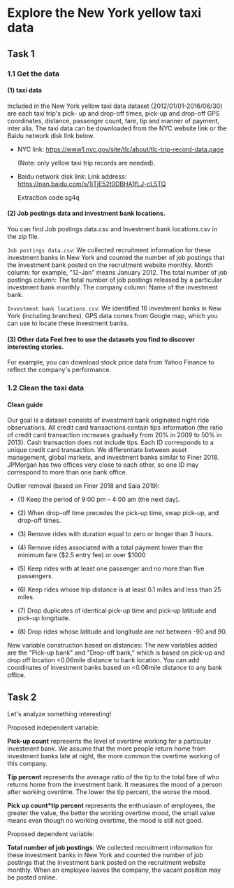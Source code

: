# Explore the New York yellow taxi data 

## Task 1 

### 1.1 Get the data 

#### (1) taxi data 

Included in the New York yellow taxi data dataset (2012/01/01-2016/06/30) are each taxi trip's pick- up and drop-off times, pick-up and drop-off GPS coordinates, distance, passenger count, fare, tip and manner of payment, inter alia. The taxi data can be downloaded from the NYC website link or the Baidu network disk link below.

* NYC link: https://www1.nyc.gov/site/tlc/about/tlc-trip-record-data.page 

  (Note: only yellow taxi trip records are needed). 

* Baidu network disk link: Link address: https://pan.baidu.com/s/1iTjE52t0DBHA1fLJ-cL5TQ 

  Extraction code:sg4q

#### (2) Job postings data and investment bank locations. 

You can find Job postings data.csv and Investment bank locations.csv in the zip file.

`Job postings data.csv`: We collected recruitment information for these investment banks in New York and counted the number of job postings that the investment bank posted on the recruitment website monthly. Month column: for example, "12-Jan" means January 2012. The total number of job postings column: The total number of job postings released by a particular investment bank monthly. The company column: Name of the investment bank.

`Investment bank locations.csv`: We identified 16 investment banks in New York (including branches). GPS data comes from Google map, which you can use to locate these investment banks.

#### (3) Other data Feel free to use the datasets you find to discover interesting stories. 

For example, you can download stock price data from Yahoo Finance to reflect the company's performance.

### 1.2 Clean the taxi data 

#### Clean guide 

Our goal is a dataset consists of investment bank originated night ride observations. All credit card transactions contain tips information (the ratio of credit card transaction increases gradually from 20% in 2009 to 50% in 2013). Cash transaction does not include tips. Each ID corresponds to a unique credit card transaction. We differentiate between asset management, global markets, and investment banks similar to Finer 2018. JPMorgan has two offices very close to each other, so one ID may correspond to more than one bank office.

Outlier removal (based on Finer 2018 and Saia 2019): 

* (1) Keep the period of 9:00 pm – 4:00 am (the next day). 

* (2) When drop-off time precedes the pick-up time, swap pick-up, and drop-off times. 

* (3) Remove rides with duration equal to zero or longer than 3 hours. 

* (4) Remove rides associated with a total payment lower than the minimum fare ($2.5 entry fee) or over $1000 

* (5) Keep rides with at least one passenger and no more than five passengers. 

* (6) Keep rides whose trip distance is at least 0.1 miles and less than 25 miles. 

* (7) Drop duplicates of identical pick-up time and pick-up latitude and pick-up longitude. 

* (8) Drop rides whose latitude and longitude are not between -90 and 90.

New variable construction based on distances: The new variables added are the "Pick-up bank" and "Drop-off bank," which is based on pick-up and drop off location <0.06mile distance to bank location. You can add coordinates of investment banks based on <0.06mile distance to any bank office.

## Task 2 

Let's analyze something interesting! 

Proposed independent variable: 

**Pick-up count** represents the level of overtime working for a particular investment bank. We assume that the more people return home from investment banks late at night, the more common the overtime working of this company. 

**Tip percent** represents the average ratio of the tip to the total fare of who returns home from the investment bank. It measures the mood of a person after working overtime. The lower the tip percent, the worse the mood. 

**Pick up count*tip percent** represents the enthusiasm of employees, the greater the value, the better the working overtime mood, the small value means even though no working overtime, the mood is still not good.

Proposed dependent variable: 

**Total number of job postings**: We collected recruitment information for these investment banks in New York and counted the number of job postings that the investment bank posted on the recruitment website monthly. When an employee leaves the company, the vacant position may be posted online.